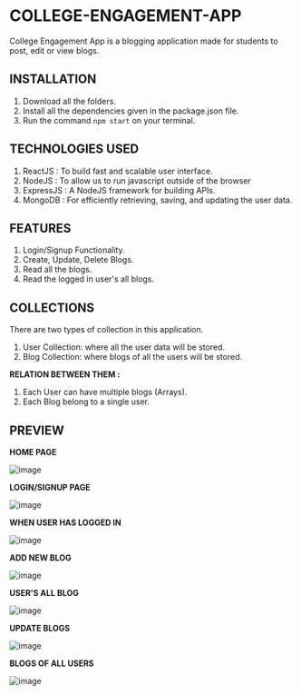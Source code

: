 # COLLEGE-ENGAGEMENT-APP

College Engagement App is a blogging application made for students to post, edit or view blogs.

## INSTALLATION

1. Download all the folders.
2. Install all the dependencies given in the package.json file. 
3. Run the command `npm start` on your terminal.

## TECHNOLOGIES USED
1. ReactJS : To build fast and scalable user interface.
2. NodeJS : To allow us to run javascript outside of the browser
3. ExpressJS : A NodeJS framework for building APIs.
4. MongoDB : For efficiently retrieving, saving, and updating the user data.

## FEATURES

1. Login/Signup Functionality.
2. Create, Update, Delete Blogs.
3. Read all the blogs.
4. Read the logged in user's all blogs.

## COLLECTIONS

There are two types of collection in this application.

1. User Collection: where all the user data will be stored.
2. Blog Collection: where blogs of all the users will be stored.

**RELATION BETWEEN THEM :**
1. Each User can have multiple blogs (Arrays).
2. Each Blog belong to a single user.

## PREVIEW

**HOME PAGE**

![image](https://user-images.githubusercontent.com/72824619/185495878-eea1aad5-4c4b-428d-aef6-7bd61d6ad746.png)


**LOGIN/SIGNUP PAGE**

![image](https://user-images.githubusercontent.com/72824619/185495954-f6745c1c-d988-4d9c-be1a-3aa9d27e8855.png)


**WHEN USER HAS LOGGED IN**

![image](https://user-images.githubusercontent.com/72824619/185496044-199ede6c-f457-4868-ac75-76c24b323b97.png)


**ADD NEW BLOG**

![image](https://user-images.githubusercontent.com/72824619/185496101-003174cf-00d2-47d0-93d5-302cb9a4662b.png)

**USER'S ALL BLOG**

![image](https://user-images.githubusercontent.com/72824619/185496204-10ccf28a-b593-4508-aac3-834f7c62d410.png)

**UPDATE BLOGS**

![image](https://user-images.githubusercontent.com/72824619/185496304-b795cb9b-ab12-492a-8960-3d6d01621e3e.png)


**BLOGS OF ALL USERS**

![image](https://user-images.githubusercontent.com/72824619/185496262-7e9ac3a9-d057-43c5-8a43-79c0b9541552.png)


